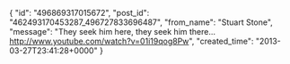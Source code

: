 {
   "id": "496869317015672",
   "post_id": "462493170453287_496727833696487",
   "from_name": "Stuart Stone",
   "message": "They seek him here, they seek him there... http://www.youtube.com/watch?v=01i19qog8Pw",
   "created_time": "2013-03-27T23:41:28+0000"
 }
